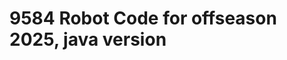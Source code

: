9584 Robot Code for offseason 2025, java version
============================================================================
